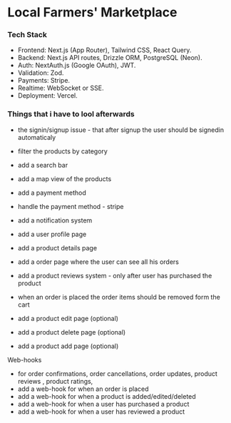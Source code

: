 # Local Farmers' Marketplace

### Tech Stack
- Frontend: Next.js (App Router), Tailwind CSS, React Query.
- Backend: Next.js API routes, Drizzle ORM, PostgreSQL (Neon).
- Auth: NextAuth.js (Google OAuth), JWT.
- Validation: Zod.
- Payments: Stripe.
- Realtime: WebSocket or SSE.
- Deployment: Vercel.



### Things that i have to lool afterwards
- the signin/signup issue -  that after signup the user should be signedin automaticaly
- filter the products by category
- add a search bar
- add a map view of the products
- add a payment method 
- handle the payment method - stripe
- add a notification system
- add a user profile page
- add a product details page
- add a order page where the user can see all his orders
- add a product reviews system - only after user has purchased the product


- when an order is placed the order items should be removed form the cart

- add a product edit page (optional)
- add a product delete page (optional)
- add a product add page (optional)

Web-hooks
- for order confirmations, order cancellations, order updates, product reviews , product ratings,
- add a web-hook for when an order is placed
- add a web-hook for when a product is added/edited/deleted
- add a web-hook for when a user has purchased a product
- add a web-hook for when a user has reviewed a product
